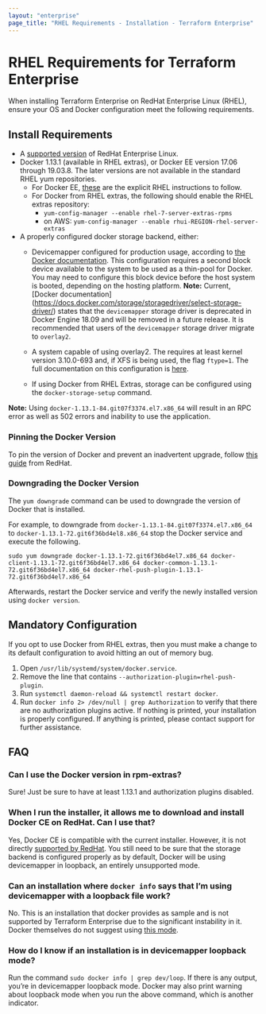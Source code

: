 ```yaml
---
layout: "enterprise"
page_title: "RHEL Requirements - Installation - Terraform Enterprise"
---
```


# RHEL Requirements for Terraform Enterprise

When installing Terraform Enterprise on RedHat Enterprise Linux (RHEL), ensure your OS and Docker configuration meet the following requirements.

## Install Requirements

* A [supported version](https://www.terraform.io/docs/enterprise/before-installing/index.html#operating-system-requirements) of RedHat Enterprise Linux.
* Docker 1.13.1 (available in RHEL extras), or Docker EE version 17.06 through 19.03.8. The later versions are not available in the standard RHEL yum repositories.
   * For Docker EE, [these](https://docs.docker.com/install/linux/docker-ee/rhel/) are the explicit RHEL instructions to follow.
   * For Docker from RHEL extras, the following should enable the RHEL extras repository:
      * `yum-config-manager --enable rhel-7-server-extras-rpms`
      * on AWS: `yum-config-manager --enable rhui-REGION-rhel-server-extras`
* A properly configured docker storage backend, either:
   * Devicemapper configured for production usage, according to [the Docker documentation](https://docs.docker.com/storage/storagedriver/device-mapper-driver/#configure-direct-lvm-mode-for-production). This configuration requires a second block device available to the system to be used as a thin-pool for Docker. You may need to configure this block device before the host system is booted, depending on the hosting platform.
   **Note:** Current, [Docker documentation] (https://docs.docker.com/storage/storagedriver/select-storage-driver/) states that the `devicemapper` storage driver is deprecated in Docker Engine 18.09 and will be removed in a future release. It is recommended that users of the `devicemapper` storage driver migrate to `overlay2`. 
   
   * A system capable of using overlay2. The requires at least kernel version 3.10.0-693 and, if XFS is being used, the flag `ftype=1`. The full documentation on this configuration is [here](https://docs.docker.com/storage/storagedriver/overlayfs-driver/).
   * If using Docker from RHEL Extras, storage can be configured using the `docker-storage-setup` command.

**Note:** Using `docker-1.13.1-84.git07f3374.el7.x86_64` will result in an RPC error as well as 502 errors and inability to use the application.

### Pinning the Docker Version

To pin the version of Docker and prevent an inadvertent upgrade, follow [this guide](https://access.redhat.com/solutions/98873) from RedHat.

### Downgrading the Docker Version

The `yum downgrade` command can be used to downgrade the version of Docker that is installed.

For example, to downgrade from `docker-1.13.1-84.git07f3374.el7.x86_64` to `docker-1.13.1-72.git6f36bd4el8.x86_64` stop the Docker service and execute the following.

```
sudo yum downgrade docker-1.13.1-72.git6f36bd4el7.x86_64 docker-client-1.13.1-72.git6f36bd4el7.x86_64 docker-common-1.13.1-72.git6f36bd4el7.x86_64 docker-rhel-push-plugin-1.13.1-72.git6f36bd4el7.x86_64
```

Afterwards, restart the Docker service and verify the newly installed version using `docker version`.

## Mandatory Configuration

If you opt to use Docker from RHEL extras, then you must make a change to its default configuration to avoid hitting an out of memory bug.

1. Open `/usr/lib/systemd/system/docker.service`.
1. Remove the line that contains `--authorization-plugin=rhel-push-plugin`.
1. Run `systemctl daemon-reload && systemctl restart docker`.
1. Run `docker info 2> /dev/null | grep Authorization` to verify that there are no authorization plugins active.
   If nothing is printed, your installation is properly configured. If anything is printed, please
   contact support for further assistance.

## FAQ

### Can I use the Docker version in rpm-extras?

Sure! Just be sure to have at least 1.13.1 and authorization plugins disabled.

### When I run the installer, it allows me to download and install Docker CE on RedHat. Can I use that?

Yes, Docker CE is compatible with the current installer. However, it is not directly [supported by RedHat](https://access.redhat.com/articles/2726611). You still need to be sure that the storage backend is configured properly as by default, Docker will be using devicemapper in loopback, an entirely unsupported mode.

### Can an installation where `docker info` says that I’m using devicemapper with a loopback file work?

No. This is an installation that docker provides as sample and is not supported by Terraform Enterprise due to the significant instability in it. Docker themselves do not suggest using [this mode](https://docs.docker.com/storage/storagedriver/device-mapper-driver/#configure-loop-lvm-mode-for-testing).

### How do I know if an installation is in devicemapper loopback mode?

Run the command `sudo docker info | grep dev/loop`. If there is any output, you’re in devicemapper loopback mode. Docker may also print warning about loopback mode when you run the above command, which is another indicator.
